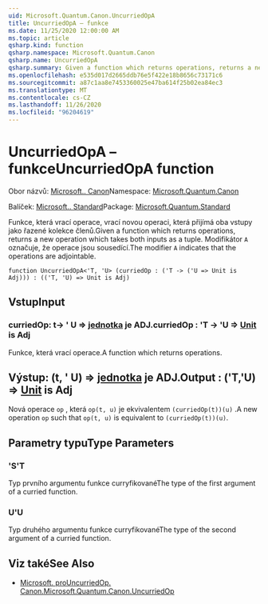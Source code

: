 ```yaml
---
uid: Microsoft.Quantum.Canon.UncurriedOpA
title: UncurriedOpA – funkce
ms.date: 11/25/2020 12:00:00 AM
ms.topic: article
qsharp.kind: function
qsharp.namespace: Microsoft.Quantum.Canon
qsharp.name: UncurriedOpA
qsharp.summary: Given a function which returns operations, returns a new operation which takes both inputs as a tuple. The modifier `A` indicates that the operations are adjointable.
ms.openlocfilehash: e535d017d2665ddb76e5f422e18b8656c73171c6
ms.sourcegitcommit: a87c1aa8e7453360025e47ba614f25b02ea84ec3
ms.translationtype: MT
ms.contentlocale: cs-CZ
ms.lasthandoff: 11/26/2020
ms.locfileid: "96204619"
---
```

# <a name="uncurriedopa-function"></a><span data-ttu-id="de04c-102">UncurriedOpA – funkce</span><span class="sxs-lookup"><span data-stu-id="de04c-102">UncurriedOpA function</span></span>

<span data-ttu-id="de04c-103">Obor názvů: [Microsoft.. Canon](xref:Microsoft.Quantum.Canon)</span><span class="sxs-lookup"><span data-stu-id="de04c-103">Namespace: [Microsoft.Quantum.Canon](xref:Microsoft.Quantum.Canon)</span></span>

<span data-ttu-id="de04c-104">Balíček: [Microsoft.. Standard](https://nuget.org/packages/Microsoft.Quantum.Standard)</span><span class="sxs-lookup"><span data-stu-id="de04c-104">Package: [Microsoft.Quantum.Standard](https://nuget.org/packages/Microsoft.Quantum.Standard)</span></span>


<span data-ttu-id="de04c-105">Funkce, která vrací operace, vrací novou operaci, která přijímá oba vstupy jako řazené kolekce členů.</span><span class="sxs-lookup"><span data-stu-id="de04c-105">Given a function which returns operations, returns a new operation which takes both inputs as a tuple.</span></span>
<span data-ttu-id="de04c-106">Modifikátor `A` označuje, že operace jsou sousedící.</span><span class="sxs-lookup"><span data-stu-id="de04c-106">The modifier `A` indicates that the operations are adjointable.</span></span>

```qsharp
function UncurriedOpA<'T, 'U> (curriedOp : ('T -> ('U => Unit is Adj))) : (('T, 'U) => Unit is Adj)
```


## <a name="input"></a><span data-ttu-id="de04c-107">Vstup</span><span class="sxs-lookup"><span data-stu-id="de04c-107">Input</span></span>

### <a name="curriedop--t---u--unit--is-adj"></a><span data-ttu-id="de04c-108">curriedOp: t-> ' U => [jednotka](xref:microsoft.quantum.lang-ref.unit)  je ADJ.</span><span class="sxs-lookup"><span data-stu-id="de04c-108">curriedOp : 'T -> 'U => [Unit](xref:microsoft.quantum.lang-ref.unit)  is Adj</span></span>

<span data-ttu-id="de04c-109">Funkce, která vrací operace.</span><span class="sxs-lookup"><span data-stu-id="de04c-109">A function which returns operations.</span></span>



## <a name="output--tu--unit--is-adj"></a><span data-ttu-id="de04c-110">Výstup: (t, ' U) => [jednotka](xref:microsoft.quantum.lang-ref.unit)  je ADJ.</span><span class="sxs-lookup"><span data-stu-id="de04c-110">Output : ('T,'U) => [Unit](xref:microsoft.quantum.lang-ref.unit)  is Adj</span></span>

<span data-ttu-id="de04c-111">Nová operace `op` , která `op(t, u)` je ekvivalentem `(curriedOp(t))(u)` .</span><span class="sxs-lookup"><span data-stu-id="de04c-111">A new operation `op` such that `op(t, u)` is equivalent to `(curriedOp(t))(u)`.</span></span>

## <a name="type-parameters"></a><span data-ttu-id="de04c-112">Parametry typu</span><span class="sxs-lookup"><span data-stu-id="de04c-112">Type Parameters</span></span>

### <a name="t"></a><span data-ttu-id="de04c-113">'S</span><span class="sxs-lookup"><span data-stu-id="de04c-113">'T</span></span>

<span data-ttu-id="de04c-114">Typ prvního argumentu funkce curryfikované</span><span class="sxs-lookup"><span data-stu-id="de04c-114">The type of the first argument of a curried function.</span></span>
### <a name="u"></a><span data-ttu-id="de04c-115">U</span><span class="sxs-lookup"><span data-stu-id="de04c-115">'U</span></span>

<span data-ttu-id="de04c-116">Typ druhého argumentu funkce curryfikované</span><span class="sxs-lookup"><span data-stu-id="de04c-116">The type of the second argument of a curried function.</span></span>

## <a name="see-also"></a><span data-ttu-id="de04c-117">Viz také</span><span class="sxs-lookup"><span data-stu-id="de04c-117">See Also</span></span>

- [<span data-ttu-id="de04c-118">Microsoft. proUncurriedOp. Canon.</span><span class="sxs-lookup"><span data-stu-id="de04c-118">Microsoft.Quantum.Canon.UncurriedOp</span></span>](xref:Microsoft.Quantum.Canon.UncurriedOp)